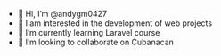 - 👋 Hi, I’m @andygm0427
- 👀 I am interested in the development of web projects
- 🌱 I’m currently learning Laravel course
- 💞️ I’m looking to collaborate on Cubanacan


<!---
andygm0427/andygm0427 is a ✨ special ✨ repository because its `README.md` (this file) appears on your GitHub profile.
You can click the Preview link to take a look at your changes.
--->
